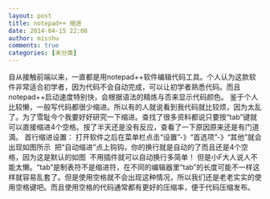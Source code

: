 ```yaml
---
layout: post
title: notepad++ 缩进
date: 2014-04-15 22:08
author: misshu
comments: true
categories: [未分类]
---
```

自从接触前端以来，一直都是用notepad++软件编辑代码工具。个人认为这款软件非常适合初学者，因为代码不会自动完成，可以让初学者熟悉代码。而且notepad++启动速度特别快，会根据语法的精炼与否来显示代码颜色。
鉴于个人比较懒，一般写代码都很少缩进。所以有的人就说看到我代码就比较烦，因为太乱了。为了雪耻今个我要好好研究一下缩进。查找了很多资料都说只要按“tab”键就可以直接缩进4个空格。按了半天还是没有反应，查看了一下原因原来还是有门道滴。
<span id="more-28"></span>
首行缩进设置：
打开软件之后在菜单栏点击“设置”-》“首选项”-》“其他”就会出现如图所示
<img src="http://pic.yupoo.com/wuhuting/DGrfNf8V/CxMYd.jpg" alt="" />
把“自动缩进”点上钩钩，你的换行就是自动的了而且还是4个空格，因为这是默认的如图
<img src="http://pic.yupoo.com/wuhuting/DGrgnzQF/xYR3f.jpg" alt="" />
不用插件就可以自动换行多简单！
但是小F大人说人不能太懒。“tab”是制表符不是缩进符，在不同的编辑器里“tab”的长度可能不一样这样就容易乱套了。但是使用空格就不会出现这种情况，所以我们还是老老实实的使用空格键吧。而且使用空格的代码通常都有更好的压缩率，便于代码压缩发布。
